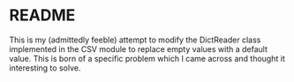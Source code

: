 # README

This is my (admittedly feeble) attempt to modify the DictReader class implemented in the CSV module to replace empty values with a default value. This is born of a specific problem which I came across and thought it interesting to solve.
